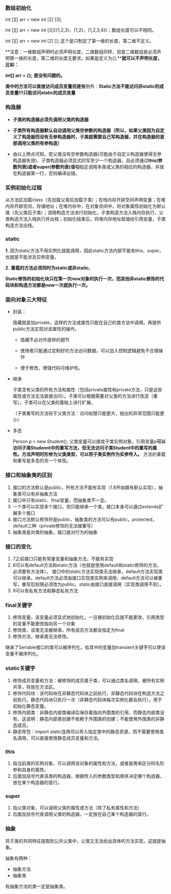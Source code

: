 ### 数组初始化

int [][] arr = new int [2] [3];

int [][] arr = new int [][]{{1,2,3}，{1,2}，{1,2,3,4}}；数组长度可以不相同。

int [][] arr = new int [2] []; 这个是只制定了第一维的长度，第二维不定义。

**注意：一维数组声明时必须声明长度，二维数组同样，但是二维数组是必须声明第一维的长度，第二维的长度无要求。如果是定义为{},****就可以不声明长度，比如：**

**int[] arr = {};** **是没有问题的。**



**类中的方法可以直接访问成员变量但是有**例外：**Static方法不能访问非static的成员变量!!!只能访问static的成员变量**



### 构造器

- **子类的构造器必须先调用父类的构造器**

- **子类所有构造器默认自动调用父类空参数的构造器（所以，如果父类因为自定义了构造器而没有无参构造器时，子类就需要自己写构造器，并在构造器的首部调用父类的有参构造）**

- 由以上两点可知，若父类没有空参数构造器(可能由于自定义构造器使得无参构造器失效)，子类构造器必须显式的写至少一个构造器，且必须通过**this(参数列表)或者super(参数列表)语句**指定调用本类或父类的相应的构造器，并放在构造器第一行，否则编译出错。



### 实例初始化过程

从方法区加载class（先加载父类后加载子类）；在栈内存开辟空间声明变量；在堆内存开辟空间，存储地址；在堆内存中，在对象空间中，将对象属性初始化为默认值（先父类后子类）；调用构造方法进行初始化，子类构造方法入栈内存执行，父类构造方法入栈执行并出栈；初始化结束后，将堆内存地址赋值给引用变量，子类构造方法出栈。

### static

**1.**    因为static方法不用实例化就能调用，因此static方法内部不能有this、super。也就是不能涉及实例变量。

**2.**    **重载的方法必须同时为static或非static**。

**Static修饰的初始化块只在第一次new对象时执行一次，而其他非static修饰的代码块和构造方法都是new一次就执行一次。**





### 面向对象三大特征

- 封装：

  隐藏就是加private，这样的方法或属性只能在自己的类方法中调用。再提供public方法实现对该属性的操作。

  - 隐藏不必对外提供的细节

  - 使用者只能通过定制好的方法访问数据，可以加入控制逻辑避免不合理操作

  - 便于修改，增强代码可维护性。

- 继承

  子类含有父类的所有方法和属性（包括private属性和private方法，只是这些属性或方法无法直接访问）。子类可以根据需要对父类的方法进行改造（重写）。子类可以在父类的基础上进行扩展。

  （子类重写的方法较于父类方法：访问权限只能更大，抛出的异常范围只能更小）

- 多态

  Person p = new Student(); 父类变量可以接收子类实例对象，引用变量p**可以访问子类Studennt中的重写方法，但无法访问子类Student中的重写的属性。方法声明时形参为父类类型，可以将子类实例作为实参传入。** 方法的重载和重写是多态的另一个体现。





### 接口和抽象类的区别

1. 接口的方法默认是public，所有方法不能有实现（1.8开始婿有默认实现），抽象类可以有非抽象方法
2. 接口中只有static、final变量，而抽象类不一定。
3. 一个类可以实现多个接口，但只能继承一个类，接口本身可以通过extends扩展多个接口
4. 接口方法默认修饰符是public，抽象类的方法可以有public，protected，default三种（private修饰的无法被重写）
5. 抽象类是对类的抽象，接口是对行为的抽象

### 接口的变化

1. 7之前接口只能有常量变量和抽象方法，不能有实现
2. 8可以有default方法和static方法（也就是使用default和static修饰的方法，必须要有方法体）。
   接口中的static方法实现类无法继承，default方法实现类可以继承。default方法必须由接口实现类实例来调用，default方法可以被重写，重写后权限必须改为public。static由接口直接调用（实现类调用不到）。
3. 9可以有私有方法和静态私有方法



### final关键字

1. 修饰变量，该变量必须显式地初始化，一旦被初始化后就不能更改，引用类型的变量不能更改指向另一个对象
2. 修饰类，该类无法被继承，所有成员方法都会指定为final
3. 修饰方法，继承类无法修改。

继承了Seriable接口的类可以被序列化，给其中的变量加transient关键字可以使该变量不被序列化。

### static关键字

1. 修饰成员变量和方法：被修饰的成员属于类，可以通过类名调用，被所有实例共享，存放在方法区。
2. 修饰代码块：该代码块在非静态代码块之前执行，非静态代码块在构造方法之前执行。静态代码块只执行一次（非静态代码块每次实例化都会执行），用于初始化静态变量。
3. 修饰内部类：非静态内部类编译后保存着指向外围类的引用，而静态内部类没有，这说明：静态内部类创建不依赖于外围类的创建；不能使用外围类的非静态成员。
4. 静态导包：import static连用可以导入指定类中的静态资源，而不需要使用类名调用，可以直接使用静态成员变量和方法。

### this

1. 指当前类的实例对象，可以调用该对象的属性和方法，或者是用来区分同名形参和自身的属性。
2. 后面加括号代表该类的构造器，根据传入的参数类型和顺序决定哪个构造器，放在某个构造器的首行。

### super

1. 指父类对象，可以调用父类的属性或方法（除了私有属性和方法）
2. 后面加括号代表调用父类的构造器，一定放在自己某个构造器的首行。

### 抽象

将子类的共同特征提取到公共父类中，父类又无法给出具体的方法实现，这就是抽象。

抽象有两种：

- 抽象方法
- 抽象类

有抽象方法的类一定是抽象类。


